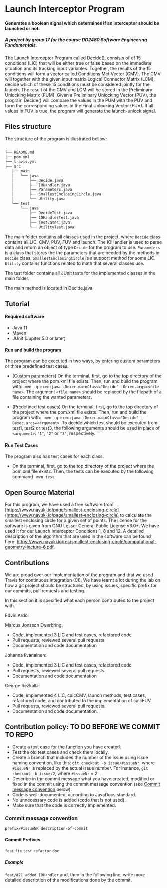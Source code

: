 # Launch Interceptor Program
#### Generates a boolean signal which determines if an interceptor should be launched or not.

##### A project by group 17 for the course DD2480 Software Engineering Fundamentals.

The Launch Interceptor Program called Decide(), consists of of 15 conditions (LIC) that will be either true or false based on the immediate situation and its tracking input variables. Together, the results of the 15 conditions will form a vector called Conditions Met Vector (CMV). The CMV will together with the given input matrix Logical Connector Matrix (LCM), decide which of these 15 conditions must be considered jointly for the launch. The result of the CMV and LCM will be stored in the Preliminary Unlocking Matrix (PUM). Given a Preliminary Unlocking Vector (PUV), the program Decide() will compare the values in the PUM with the PUV and form the corresponding values in the Final Unlocking Vector (FUV). If all values in FUV is true, the program will generate the launch-unlock signal.

## Files structure
The structure of the program is illustrated bellow:
```bash
.
├── README.md
├── pom.xml
├── travis.yml
├── src
   ├── main
   │   └── java
   │       ├── Decide.java
   │       ├── IOHandler.java
   │       ├── Parameters.java
   │       ├── SmallestEnclosingCircle.java
   │       └── Utility.java
   └── test
       └── java
           ├── DecideTest.java
           ├── IOHandlerTest.java
           ├── TestCases.java
           └── UtilityTest.java
```
The main folder contains all classes used in the project, where `Decide` class contains all LIC, CMV, PUV, FUV and launch. The IOHandler is used to parse data
and return an object of type `Decide` for the program to use. `Parameters` is a class that stores the the parameters that are needed by the methods in `Decide` class. `SmallestEnclosingCircle` is a support
method for some LIC. `Utility` contains functions related to math that several classes use.

The test folder contains all JUnit tests for the implemented classes in the main folder.

The main method is located in Decide.java 
## Tutorial
#### Required software
* Java 11
* Maven
* JUnit (Jupiter 5.0 or later)

#### Run and build the program
The program can be executed in two ways, by entering custom parameters or three predefined test cases.
* (Custom parameters) On the terminal, first, go to the top directory of the project where the pom.xml file exists. Then, run and build the program with:` mvn -q exec:java -Dexec.mainClass="Decide" -Dexec.args=<file name>`. The argument `<file name>` should be replaced by the filepath of a file containing the wanted parameters.

* (Predefined test cases) On the terminal, first, go to the top directory of the project where the pom.xml file exists. Then, run and build the program with:
` mvn -q exec:java -Dexec.mainClass="Decide" -Dexec.args=<argument>`. To decide which test should be executed from test1, test2 or test3, the following arguments should be used in place of `<argument>`: `"1"`, `"2"` or `"3"`, respectively.

#### Run Test Cases
The program also has test cases for each class.
* On the terminal, first, go to the top directory of the project where the pom.xml file exists. Then, the tests can be executed by the following command ` mvn test`.

## Open Source Material
For this program, we have used a free software from [https://www.nayuki.io/page/smallest-enclosing-circle](https://www.nayuki.io/page/smallest-enclosing-circle) to calculate the smallest enclosing circle for a given set of points. The license for the software is given from GNU Lesser General Public License v3.0+. We have used it for our Launch Interceptor Conditions 1, 8 and 12. A detailed description of the algorithm that are used in the software can be found here: https://www.nayuki.io/res/smallest-enclosing-circle/computational-geometry-lecture-6.pdf.

## Contributions
We are proud over our implementation of the program and that we used Travis for continuous integration (CI). We have learnt a lot during the lab on how a git project should be structured, by using issues, specific prefix for our commits, pull requests and testing.

In this section it is specified what each person contributed to the project with.

Edvin Ardö:


Marcus Jonsson Ewerbring:
* Code, implemented 3 LIC and test cases, refactored code
* Pull requests, reviewed several pull requests
* Documentation and code documentation

Johanna Iivanainen:
* Code, implemented 3 LIC and test cases, refactored code
* Pull requests, reviewed several pull requests
* Documentation and code documentation

George Rezkalla:
* Code, implemented 4 LIC, calcCMV, launch methods, test cases, refactored code, and contributed to the implementation of calcFUV.
* Pull requests, reviewed several pull requests.
* Documentation and code documentation.

## Contribution policy: TO DO BEFORE WE COMMIT TO REPO
* Create a test case for the function you have created.
* Test the old test cases and check them locally.
* Create a branch that includes the number of the issue using issue naming convention, like this: `git checkout -b issue/#issueNr`, where `#issueNr` is replaced by the actual issue number. For instance, `git checkout -b issue/2`, where `#issueNr` = 2.
* Describe in the commit message what you have created, modified or fixed in the commit using the commit message convention (see [Commit message convention](#commit-message-convention) below).
* Code is well-documented, according to JavaDocs standard.
* No unnecessary code is added (code that is not used).
* Make sure that the code is correctly implemented.
### Commit message convention
`prefix/#issueNR description-of-commit`

#### Commit Prefixes
`feat`
`fix`
`test`
`refactor`
`doc`

##### Example
`feat/#21 added IOHandler` and, then in the following line, write more detailed description of the modifications done by the commit.
